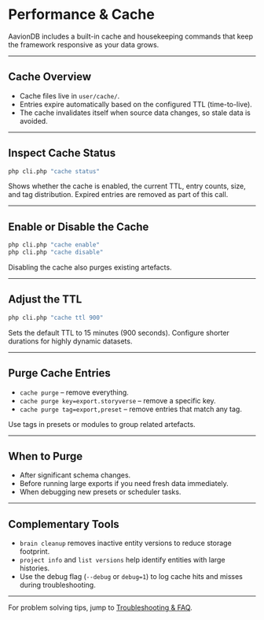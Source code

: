 # Performance & Cache

AavionDB includes a built-in cache and housekeeping commands that keep the framework responsive as your data grows.

---

## Cache Overview

- Cache files live in `user/cache/`.
- Entries expire automatically based on the configured TTL (time-to-live).
- The cache invalidates itself when source data changes, so stale data is avoided.

---

## Inspect Cache Status

```bash
php cli.php "cache status"
```

Shows whether the cache is enabled, the current TTL, entry counts, size, and tag distribution. Expired entries are removed as part of this call.

---

## Enable or Disable the Cache

```bash
php cli.php "cache enable"
php cli.php "cache disable"
```

Disabling the cache also purges existing artefacts.

---

## Adjust the TTL

```bash
php cli.php "cache ttl 900"
```

Sets the default TTL to 15 minutes (900 seconds). Configure shorter durations for highly dynamic datasets.

---

## Purge Cache Entries

- `cache purge` – remove everything.
- `cache purge key=export.storyverse` – remove a specific key.
- `cache purge tag=export,preset` – remove entries that match any tag.

Use tags in presets or modules to group related artefacts.

---

## When to Purge

- After significant schema changes.
- Before running large exports if you need fresh data immediately.
- When debugging new presets or scheduler tasks.

---

## Complementary Tools

- `brain cleanup` removes inactive entity versions to reduce storage footprint.
- `project info` and `list versions` help identify entities with large histories.
- Use the debug flag (`--debug` or `debug=1`) to log cache hits and misses during troubleshooting.

---

For problem solving tips, jump to [Troubleshooting & FAQ](troubleshooting.md).
